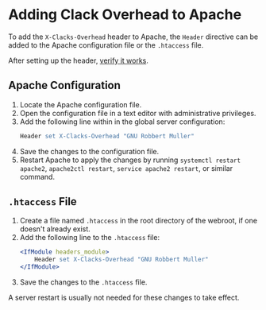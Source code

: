 # Adding Clack Overhead to Apache

To add the `X-Clacks-Overhead` header to Apache, the `Header` directive can be added to the Apache configuration file or the `.htaccess` file.

After setting up the header, [verify it works](../verify-headers/).

## Apache Configuration

1. Locate the Apache configuration file.
2. Open the configuration file in a text editor with administrative privileges.
3. Add the following line within in the global server configuration:
   ```apache
   Header set X-Clacks-Overhead "GNU Robbert Muller"
   ```
4. Save the changes to the configuration file.
5. Restart Apache to apply the changes by running `systemctl restart apache2`, `apache2ctl restart`, `service apache2 restart`, or similar command.

## `.htaccess` File

1. Create a file named `.htaccess` in the root directory of the webroot, if one doesn't already exist.
2. Add the following line to the `.htaccess` file:
   ```apache
   <IfModule headers_module>
       Header set X-Clacks-Overhead "GNU Robbert Muller"
   </IfModule>
   ```
 4. Save the changes to the `.htaccess` file.

A server restart is usually not needed for these changes to take effect.
